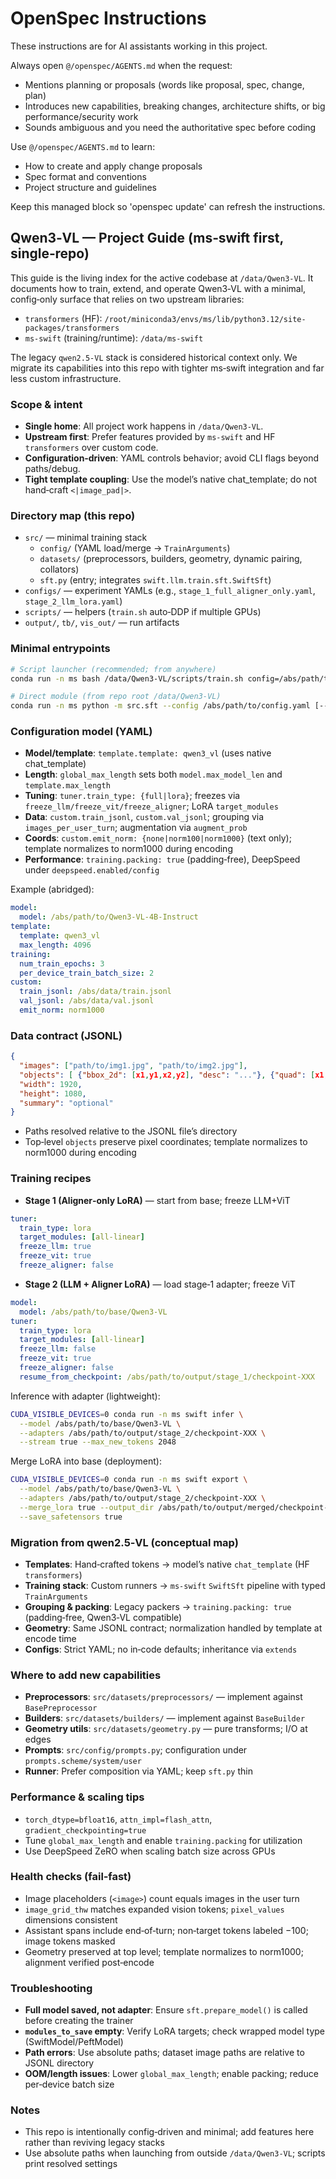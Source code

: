 <!-- OPENSPEC:START -->
# OpenSpec Instructions

These instructions are for AI assistants working in this project.

Always open `@/openspec/AGENTS.md` when the request:
- Mentions planning or proposals (words like proposal, spec, change, plan)
- Introduces new capabilities, breaking changes, architecture shifts, or big performance/security work
- Sounds ambiguous and you need the authoritative spec before coding

Use `@/openspec/AGENTS.md` to learn:
- How to create and apply change proposals
- Spec format and conventions
- Project structure and guidelines

Keep this managed block so 'openspec update' can refresh the instructions.

<!-- OPENSPEC:END -->

## Qwen3‑VL — Project Guide (ms‑swift first, single‑repo)

This guide is the living index for the active codebase at `/data/Qwen3-VL`. It documents how to train, extend, and operate Qwen3‑VL with a minimal, config‑only surface that relies on two upstream libraries:

- `transformers` (HF): `/root/miniconda3/envs/ms/lib/python3.12/site-packages/transformers`
- `ms‑swift` (training/runtime): `/data/ms-swift`

The legacy `qwen2.5‑VL` stack is considered historical context only. We migrate its capabilities into this repo with tighter ms‑swift integration and far less custom infrastructure.

### Scope & intent
- **Single home**: All project work happens in `/data/Qwen3-VL`.
- **Upstream first**: Prefer features provided by `ms‑swift` and HF `transformers` over custom code.
- **Configuration‑driven**: YAML controls behavior; avoid CLI flags beyond paths/debug.
- **Tight template coupling**: Use the model’s native chat_template; do not hand‑craft `<|image_pad|>`.

### Directory map (this repo)
- `src/` — minimal training stack
  - `config/` (YAML load/merge → `TrainArguments`)
  - `datasets/` (preprocessors, builders, geometry, dynamic pairing, collators)
  - `sft.py` (entry; integrates `swift.llm.train.sft.SwiftSft`)
- `configs/` — experiment YAMLs (e.g., `stage_1_full_aligner_only.yaml`, `stage_2_llm_lora.yaml`)
- `scripts/` — helpers (`train.sh` auto‑DDP if multiple GPUs)
- `output/`, `tb/`, `vis_out/` — run artifacts

### Minimal entrypoints
```bash
# Script launcher (recommended; from anywhere)
conda run -n ms bash /data/Qwen3-VL/scripts/train.sh config=/abs/path/to/config.yaml gpus=0

# Direct module (from repo root /data/Qwen3-VL)
conda run -n ms python -m src.sft --config /abs/path/to/config.yaml [--base_config /abs/base.yaml] [--debug]
```

### Configuration model (YAML)
- **Model/template**: `template.template: qwen3_vl` (uses native chat_template)
- **Length**: `global_max_length` sets both `model.max_model_len` and `template.max_length`
- **Tuning**: `tuner.train_type: {full|lora}`; freezes via `freeze_llm/freeze_vit/freeze_aligner`; LoRA `target_modules`
- **Data**: `custom.train_jsonl`, `custom.val_jsonl`; grouping via `images_per_user_turn`; augmentation via `augment_prob`
- **Coords**: `custom.emit_norm: {none|norm100|norm1000}` (text only); template normalizes to norm1000 during encoding
- **Performance**: `training.packing: true` (padding‑free), DeepSpeed under `deepspeed.enabled/config`

Example (abridged):
```yaml
model:
  model: /abs/path/to/Qwen3-VL-4B-Instruct
template:
  template: qwen3_vl
  max_length: 4096
training:
  num_train_epochs: 3
  per_device_train_batch_size: 2
custom:
  train_jsonl: /abs/data/train.jsonl
  val_jsonl: /abs/data/val.jsonl
  emit_norm: norm1000
```

### Data contract (JSONL)
```json
{
  "images": ["path/to/img1.jpg", "path/to/img2.jpg"],
  "objects": [ {"bbox_2d": [x1,y1,x2,y2], "desc": "..."}, {"quad": [x1,y1,...,x4,y4], "desc": "..."} ],
  "width": 1920,
  "height": 1080,
  "summary": "optional"
}
```
- Paths resolved relative to the JSONL file’s directory
- Top‑level `objects` preserve pixel coordinates; template normalizes to norm1000 during encoding

### Training recipes
- **Stage 1 (Aligner‑only LoRA)** — start from base; freeze LLM+ViT
```yaml
tuner:
  train_type: lora
  target_modules: [all-linear]
  freeze_llm: true
  freeze_vit: true
  freeze_aligner: false
```

- **Stage 2 (LLM + Aligner LoRA)** — load stage‑1 adapter; freeze ViT
```yaml
model:
  model: /abs/path/to/base/Qwen3-VL
tuner:
  train_type: lora
  target_modules: [all-linear]
  freeze_llm: false
  freeze_vit: true
  freeze_aligner: false
  resume_from_checkpoint: /abs/path/to/output/stage_1/checkpoint-XXX
```

Inference with adapter (lightweight):
```bash
CUDA_VISIBLE_DEVICES=0 conda run -n ms swift infer \
  --model /abs/path/to/base/Qwen3-VL \
  --adapters /abs/path/to/output/stage_2/checkpoint-XXX \
  --stream true --max_new_tokens 2048
```

Merge LoRA into base (deployment):
```bash
CUDA_VISIBLE_DEVICES=0 conda run -n ms swift export \
  --model /abs/path/to/base/Qwen3-VL \
  --adapters /abs/path/to/output/stage_2/checkpoint-XXX \
  --merge_lora true --output_dir /abs/path/to/output/merged/checkpoint-XXX \
  --save_safetensors true
```

### Migration from qwen2.5‑VL (conceptual map)
- **Templates**: Hand‑crafted tokens → model’s native `chat_template` (HF `transformers`)
- **Training stack**: Custom runners → `ms‑swift` `SwiftSft` pipeline with typed `TrainArguments`
- **Grouping & packing**: Legacy packers → `training.packing: true` (padding‑free, Qwen3‑VL compatible)
- **Geometry**: Same JSONL contract; normalization handled by template at encode time
- **Configs**: Strict YAML; no in‑code defaults; inheritance via `extends`

### Where to add new capabilities
- **Preprocessors**: `src/datasets/preprocessors/` — implement against `BasePreprocessor`
- **Builders**: `src/datasets/builders/` — implement against `BaseBuilder`
- **Geometry utils**: `src/datasets/geometry.py` — pure transforms; I/O at edges
- **Prompts**: `src/config/prompts.py`; configuration under `prompts.scheme/system/user`
- **Runner**: Prefer composition via YAML; keep `sft.py` thin

### Performance & scaling tips
- `torch_dtype=bfloat16`, `attn_impl=flash_attn`, `gradient_checkpointing=true`
- Tune `global_max_length` and enable `training.packing` for utilization
- Use DeepSpeed ZeRO when scaling batch size across GPUs

### Health checks (fail‑fast)
- Image placeholders (`<image>`) count equals images in the user turn
- `image_grid_thw` matches expanded vision tokens; `pixel_values` dimensions consistent
- Assistant spans include end‑of‑turn; non‑target tokens labeled −100; image tokens masked
- Geometry preserved at top level; template normalizes to norm1000; alignment verified post‑encode

### Troubleshooting
- **Full model saved, not adapter**: Ensure `sft.prepare_model()` is called before creating the trainer
- **`modules_to_save` empty**: Verify LoRA targets; check wrapped model type (SwiftModel/PeftModel)
- **Path errors**: Use absolute paths; dataset image paths are relative to JSONL directory
- **OOM/length issues**: Lower `global_max_length`; enable packing; reduce per‑device batch size

### Notes
- This repo is intentionally config‑driven and minimal; add features here rather than reviving legacy stacks
- Use absolute paths when launching from outside `/data/Qwen3-VL`; scripts print resolved settings